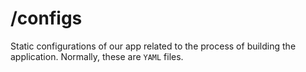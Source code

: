# **/configs**

Static configurations of our app related to the process of building the application. Normally, these are `YAML` files.
